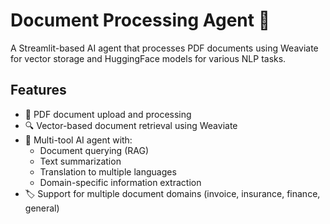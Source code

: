 # Document Processing Agent 🤖

A Streamlit-based AI agent that processes PDF documents using Weaviate for vector storage and HuggingFace models for various NLP tasks.

## Features

- 📄 PDF document upload and processing
- 🔍 Vector-based document retrieval using Weaviate
- 🤖 Multi-tool AI agent with:
  - Document querying (RAG)
  - Text summarization
  - Translation to multiple languages
  - Domain-specific information extraction
- 🏷️ Support for multiple document domains (invoice, insurance, finance, general)
